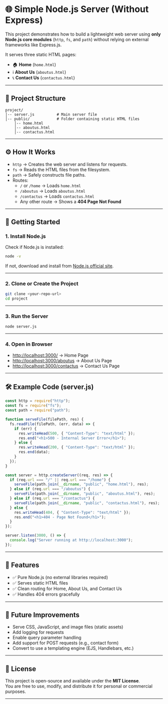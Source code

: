 # 🌐 Simple Node.js Server (Without Express)

This project demonstrates how to build a lightweight web server using **only Node.js core modules** (`http`, `fs`, and `path`) without relying on external frameworks like Express.js.  

It serves three static HTML pages:  
- 🏠 **Home** (`home.html`)  
- ℹ️ **About Us** (`aboutus.html`)  
- 📞 **Contact Us** (`contactus.html`)  

---

## 📂 Project Structure

```
project/
│-- server.js          # Main server file
│-- public/            # Folder containing static HTML files
    │-- home.html
    │-- aboutus.html
    │-- contactus.html
```

---

## ⚙️ How It Works

- `http` → Creates the web server and listens for requests.  
- `fs` → Reads the HTML files from the filesystem.  
- `path` → Safely constructs file paths.  
- Routes:
  - `/` or `/home` → Loads `home.html`  
  - `/aboutus` → Loads `aboutus.html`  
  - `/contactus` → Loads `contactus.html`  
  - Any other route → Shows a **404 Page Not Found**  

---

## 🚀 Getting Started

### 1. Install Node.js
Check if Node.js is installed:
```bash
node -v
```
If not, download and install from [Node.js official site](https://nodejs.org/).

---

### 2. Clone or Create the Project
```bash
git clone <your-repo-url>
cd project
```

---

### 3. Run the Server
```bash
node server.js
```

---

### 4. Open in Browser
- [http://localhost:3000/](http://localhost:3000/) → Home Page  
- [http://localhost:3000/aboutus](http://localhost:3000/aboutus) → About Us Page  
- [http://localhost:3000/contactus](http://localhost:3000/contactus) → Contact Us Page  

---

## 🛠 Example Code (server.js)

```js
const http = require("http");
const fs = require("fs");
const path = require("path");

function serveFile(filePath, res) {
  fs.readFile(filePath, (err, data) => {
    if (err) {
      res.writeHead(500, { "Content-Type": "text/html" });
      res.end("<h1>500 - Internal Server Error</h1>");
    } else {
      res.writeHead(200, { "Content-Type": "text/html" });
      res.end(data);
    }
  });
}

const server = http.createServer((req, res) => {
  if (req.url === "/" || req.url === "/home") {
    serveFile(path.join(__dirname, "public", "home.html"), res);
  } else if (req.url === "/aboutus") {
    serveFile(path.join(__dirname, "public", "aboutus.html"), res);
  } else if (req.url === "/contactus") {
    serveFile(path.join(__dirname, "public", "contactus.html"), res);
  } else {
    res.writeHead(404, { "Content-Type": "text/html" });
    res.end("<h1>404 - Page Not Found</h1>");
  }
});

server.listen(3000, () => {
  console.log("Server running at http://localhost:3000");
});
```

---

## 📌 Features

- ✅ Pure Node.js (no external libraries required)  
- ✅ Serves static HTML files  
- ✅ Clean routing for Home, About Us, and Contact Us  
- ✅ Handles 404 errors gracefully  

---

## 🔮 Future Improvements

- Serve CSS, JavaScript, and image files (static assets)  
- Add logging for requests  
- Enable query parameter handling  
- Add support for POST requests (e.g., contact form)  
- Convert to use a templating engine (EJS, Handlebars, etc.)  

---

## 📜 License

This project is open-source and available under the **MIT License**.  
You are free to use, modify, and distribute it for personal or commercial purposes.  

---

